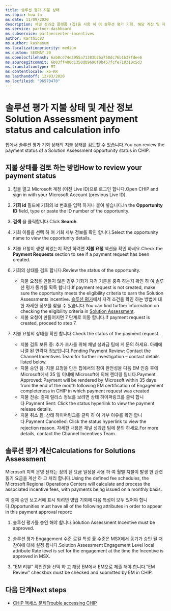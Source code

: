 ```yaml
---
title: 솔루션 평가 지불 상태
ms.topic: how-to
ms.date: 11/09/2020
description: 채널 성과급 플랫폼 (칩)을 사용 하 여 솔루션 평가 기회, 해당 계산 및 지불 상태에 대 한 정보를 찾을 수 있습니다.
ms.service: partner-dashboard
ms.subservice: partnercenter-incentives
author: Karthic83
ms.author: kashanum
ms.localizationpriority: medium
ms.custom: SEOMAY.20
ms.openlocfilehash: 6ab0cd74e3955a71383b2ba758dc76b1b37fdee6
ms.sourcegitcommit: 6b03ff400d1350db9696f9b457fcfe710310c5d3
ms.translationtype: MT
ms.contentlocale: ko-KR
ms.lasthandoff: 12/03/2020
ms.locfileid: "96570470"
---
```

# <a name="solution-assessment-payment-status-and-calculation-info"></a><span data-ttu-id="787d1-103">솔루션 평가 지불 상태 및 계산 정보</span><span class="sxs-lookup"><span data-stu-id="787d1-103">Solution Assessment payment status and calculation info</span></span>

<span data-ttu-id="787d1-104">칩에서 솔루션 평가 기회 상태의 지불 상태를 검토할 수 있습니다.</span><span class="sxs-lookup"><span data-stu-id="787d1-104">You can review the payment status of a Solution Assessment opportunity status in CHIP.</span></span>

## <a name="how-to-review-your-payment-status"></a><span data-ttu-id="787d1-105">지불 상태를 검토 하는 방법</span><span class="sxs-lookup"><span data-stu-id="787d1-105">How to review your payment status</span></span>

1. <span data-ttu-id="787d1-106">칩을 열고 Microsoft 계정 (이전 Live ID)으로 로그인 합니다.</span><span class="sxs-lookup"><span data-stu-id="787d1-106">Open CHIP and sign in with your Microsoft Account (previous Live ID).</span></span>
2. <span data-ttu-id="787d1-107">**기회 id** 필드에 기회의 id 번호를 입력 하거나 붙여 넣습니다.</span><span class="sxs-lookup"><span data-stu-id="787d1-107">In the **Opportunity ID** field, type or paste the ID number of the opportunity.</span></span>
3. <span data-ttu-id="787d1-108">**검색** 을 클릭합니다.</span><span class="sxs-lookup"><span data-stu-id="787d1-108">Click **Search**.</span></span>
4. <span data-ttu-id="787d1-109">기회 이름을 선택 하 여 기회 세부 정보를 확인 합니다.</span><span class="sxs-lookup"><span data-stu-id="787d1-109">Select the opportunity name to view the opportunity details.</span></span>
5. <span data-ttu-id="787d1-110">지불 요청이 생성 되었는지 확인 하려면 **지불 요청** 섹션을 확인 하세요.</span><span class="sxs-lookup"><span data-stu-id="787d1-110">Check the **Payment Requests** section to see if a payment request has been created.</span></span>
6. <span data-ttu-id="787d1-111">기회의 상태를 검토 합니다.</span><span class="sxs-lookup"><span data-stu-id="787d1-111">Review the status of the opportunity.</span></span>

    - <span data-ttu-id="787d1-112">지불 요청을 만들지 않은 경우 기회가 자격 기준을 충족 하는지 확인 하 여 솔루션 평가 동기를 획득 합니다.</span><span class="sxs-lookup"><span data-stu-id="787d1-112">If payment request is not created, make sure the opportunity meets the eligibility criteria to earn the Solution Assessments incentive.</span></span> <span data-ttu-id="787d1-113">[솔루션 평가](chip-solution-assessment.md)에서 자격 조건을 확인 하는 방법에 대 한 자세한 정보를 찾을 수 있습니다.</span><span class="sxs-lookup"><span data-stu-id="787d1-113">You can find further information on checking the eligibility criteria in [Solution Assessment](chip-solution-assessment.md).</span></span>
    - <span data-ttu-id="787d1-114">지불 요청이 만들어지면 7 단계로 이동 합니다.</span><span class="sxs-lookup"><span data-stu-id="787d1-114">If payment request is created, proceed to step 7.</span></span>
7. <span data-ttu-id="787d1-115">지불 요청의 상태를 확인 합니다.</span><span class="sxs-lookup"><span data-stu-id="787d1-115">Check the status of the payment request.</span></span>

    - <span data-ttu-id="787d1-116">지불 검토 보류 중: 추가 조사를 위해 채널 성과급 팀에 게 문의 하세요. 아래에 나열 된 연락처 정보입니다.</span><span class="sxs-lookup"><span data-stu-id="787d1-116">Pending Payment Review: Contact the Channel Incentives Team for further investigation – contact details listed below.</span></span>
    - <span data-ttu-id="787d1-117">지불 승인 됨: 지불 요청을 만든 칩에서의 참여 완전성을 다음 EM 인증 후에 Microsoft에서 35 일 이내에 Microsoft에 의해 렌더링 됩니다.</span><span class="sxs-lookup"><span data-stu-id="787d1-117">Payment Approved: Payment will be rendered by Microsoft within 35 days from the end of the month following EM certification of Engagement completeness in CHIP in which payment request was created</span></span>
    -  <span data-ttu-id="787d1-118">지불 전송: 결제 릴리스 정보를 보려면 상태 하이퍼링크를 클릭 합니다.</span><span class="sxs-lookup"><span data-stu-id="787d1-118">Payment Sent: Click the status hyperlink to view the payment release details.</span></span>
    - <span data-ttu-id="787d1-119">지불 취소 됨: 상태 하이퍼링크를 클릭 하 여 거부 이유를 확인 합니다.</span><span class="sxs-lookup"><span data-stu-id="787d1-119">Payment Cancelled: Click the status hyperlink to view the rejection reason.</span></span> <span data-ttu-id="787d1-120">자세한 내용은 채널 성과급 팀에 문의 하세요.</span><span class="sxs-lookup"><span data-stu-id="787d1-120">For more details, contact the Channel Incentives Team.</span></span>

## <a name="calculations-for-solutions-assessment"></a><span data-ttu-id="787d1-121">솔루션 평가 계산</span><span class="sxs-lookup"><span data-stu-id="787d1-121">Calculations for Solutions Assessment</span></span>

<span data-ttu-id="787d1-122">Microsoft 지역 운영 센터는 정의 된 요금 일정을 사용 하 여 월별 지불이 발생 한 관련 동기 요금을 계산 하 고 처리 합니다.</span><span class="sxs-lookup"><span data-stu-id="787d1-122">Using the defined fee schedules, the Microsoft Regional Operations Centers will calculate and process the associated incentive fees, with payments being issued on a monthly basis.</span></span>

<span data-ttu-id="787d1-123">이 결제 승인 보고서에 표시 되려면 영업 기회에 다음 특성이 모두 있어야 합니다.</span><span class="sxs-lookup"><span data-stu-id="787d1-123">Opportunities must have all of the following attributes in order to appear in this payment approval report:</span></span>

1. <span data-ttu-id="787d1-124">솔루션 평가를 승인 해야 합니다.</span><span class="sxs-lookup"><span data-stu-id="787d1-124">Solution Assessment Incentive must be approved.</span></span>

1. <span data-ttu-id="787d1-125">솔루션 평가 Engagement 수준 로컬 특성 률 수준은 MSX에서 동기가 승인 될 때 참여에 대해 설정 됩니다.</span><span class="sxs-lookup"><span data-stu-id="787d1-125">Solution Assessment Engagement Level local attribute Rate level is set for the engagement at the time the Incentive is approved in MSX.</span></span>
 
1. <span data-ttu-id="787d1-126">"EM 리뷰" 확인란을 선택 하 고 해당 EM에서 EM으로 제출 해야 합니다.</span><span class="sxs-lookup"><span data-stu-id="787d1-126">"EM Review" checkbox must be checked and submitted by EM in CHIP.</span></span>

## <a name="next-steps"></a><span data-ttu-id="787d1-127">다음 단계</span><span class="sxs-lookup"><span data-stu-id="787d1-127">Next steps</span></span>

- [<span data-ttu-id="787d1-128">CHIP 액세스 문제</span><span class="sxs-lookup"><span data-stu-id="787d1-128">Trouble accessing CHIP</span></span>](chip-access-trouble.md) 
